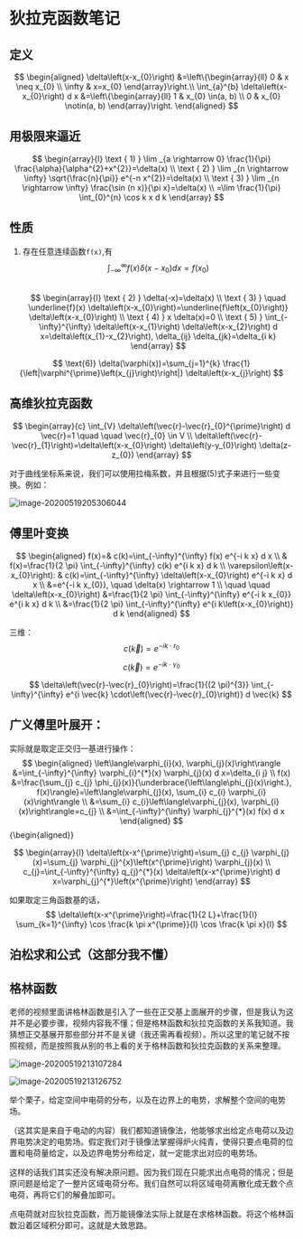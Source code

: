 # 狄拉克函数笔记

## 定义

$$
\begin{aligned}
\delta\left(x-x_{0}\right) &=\left\{\begin{array}{ll}
0 & x \neq x_{0} \\
\infty & x=x_{0}
\end{array}\right.\\
\int_{a}^{b} \delta\left(x-x_{0}\right) d x &=\left\{\begin{array}{ll}
1 & x_{0} \in(a, b) \\
0 & x_{0} \notin(a, b)
\end{array}\right.
\end{aligned}
$$

## 用极限来逼近

$$
\begin{array}{l}
\text { 1) } \lim _{a \rightarrow 0} \frac{1}{\pi} \frac{\alpha}{\alpha^{2}+x^{2}}=\delta(x) \\
\text { 2) } \lim _{n \rightarrow \infty} \sqrt{\frac{n}{\pi}} e^{-n x^{2}}=\delta(x) \\
\text { 3) } \lim _{n \rightarrow \infty} \frac{\sin (n x)}{\pi x}=\delta(x) \\
=\lim \frac{1}{\pi} \int_{0}^{n} \cos k x d k
\end{array}
$$

## 性质

1) 存在任意连续函数`f(x)`,有
$$
\int_{-\infty}^{\infty} f(x) \delta\left(x-x_{0}\right) d x=f\left(x_{0}\right)
$$
​	
$$
\begin{array}{l}
\text { 2) } \delta(-x)=\delta(x) \\
\text { 3) } \quad \underline{f}(x) \delta\left(x-x_{0}\right)=\underline{f\left(x_{0}\right)} \delta\left(x-x_{0}\right) \\
\text { 4) } x \delta(x)=0 \\
\text { 5) } \int_{-\infty}^{\infty} \delta\left(x-x_{1}\right) \delta\left(x-x_{2}\right) d x=\delta\left(x_{1}-x_{2}\right), \delta_{ij} \delta_{jk}=\delta_{i k}
\end{array}
$$

$$
\text{6)} \delta(\varphi(x))=\sum_{j=1}^{k} \frac{1}{\left|\varphi^{\prime}\left(x_{j}\right)\right|} \delta\left(x-x_{j}\right)
$$

## 高维狄拉克函数

$$
\begin{array}{c}
\int_{V} \delta\left(\vec{r}-\vec{r}_{0}^{\prime}\right) d \vec{r}=1 \quad \quad  \vec{r}_{0} \in V \\
\delta\left(\vec{r}-\vec{r}_{1}\right)=\delta\left(x-x_{0}\right) \delta\left(y-y_{0}\right) \delta(z-z_{0})
\end{array}
$$

​	对于曲线坐标系来说，我们可以使用拉梅系数，并且根据(5)式子来进行一些变换。例如：

![image-20200519205306044](http://q9o2ymmbp.bkt.clouddn.com/img/image-20200519205306044.png)

## 傅里叶变换

$$
\begin{aligned}
f(x)=& c(k)=\int_{-\infty}^{\infty} f(x) e^{-i k x} d x \\
& f(x)=\frac{1}{2 \pi} \int_{-\infty}^{\infty} c(k) e^{i k x} d k \\
\varepsilon\left(x-x_{0}\right): & c(k)=\int_{-\infty}^{\infty} \delta\left(x-x_{0}\right) e^{-i k x} d x \\
&=e^{-i k x_{0}}, \quad \delta(x) \rightarrow 1 \\
\quad \quad \delta\left(x-x_{0}\right) &=\frac{1}{2 \pi} \int_{-\infty}^{\infty} e^{-i k x_{0}} e^{i k x} d k \\
&=\frac{1}{2 \pi} \int_{-\infty}^{\infty} e^{i k\left(x-x_{0}\right)} d k
\end{aligned}
$$

三维：
$$
c(\vec{k})=e^{-i k \cdot r_{0}}
$$

$$
c(\vec{k})=e^{-i k \cdot \gamma_{0}}
$$

$$
\delta\left(\vec{r}-\vec{r}_{0}\right)=\frac{1}{(2 \pi)^{3}} \int_{-\infty}^{\infty} e^{i \vec{k} \cdot\left(\vec{r}-\vec{r}_{0}\right)} d \vec{k}
$$

## 广义傅里叶展开：

实际就是取定正交归一基进行操作：
$$
\begin{aligned}
\left\langle\varphi_{i}(x), \varphi_{j}(x)\right\rangle &=\int_{-\infty}^{\infty} \varphi_{i}^{*}(x) \varphi_{j}(x) d x=\delta_{i j} \\
f(x) &=\frac{\sum_{j} c_{j} \phi_{j}(x)}{\underbrace{\left\langle\phi_{j}(x)\right.}, f(x)\rangle}=\left\langle\varphi_{j}(x), \sum_{i} c_{i} \varphi_{i}(x)\right\rangle \\
&=\sum_{i} c_{i}\left\langle\varphi_{j}(x), \varphi_{i}(x)\right\rangle=c_{j} \\
&=\int_{-\infty}^{\infty} \varphi_{j}^{*}(x) f(x) d x
\end{aligned}
$$ {\begin{aligned}}

$$
\begin{array}{l}
\delta\left(x-x^{\prime}\right)=\sum_{j} c_{j} \varphi_{j}(x)=\sum_{j} \varphi_{j}^{x}\left(x^{\prime}\right) \varphi_{j}(x) \\
c_{j}=\int_{-\infty}^{\infty} q_{j}^{*}(x) \delta\left(x-x^{\prime}\right) d x=\varphi_{j}^{*}\left(x^{\prime}\right)
\end{array}
$$

如果取定三角函数基的话，
$$
\delta\left(x-x^{\prime}\right)=\frac{1}{2 L}+\frac{1}{l} \sum_{k=1}^{\infty} \cos \frac{k \pi x^{\prime}}{l} \cos \frac{k \pi x}{l}
$$

## 泊松求和公式（这部分我不懂）

## 格林函数

老师的视频里面讲格林函数是引入了一些在正交基上面展开的步骤，但是我认为这并不是必要步骤，视频内容我不懂；但是格林函数和狄拉克函数的关系我知道。我猜想正交基展开那些部分并不是关键（我还需再看视频）。所以这里的笔记就不按照视频，而是按照我从别的书上看的关于格林函数和狄拉克函数的关系来整理。

![image-20200519213107284](C:\Users\QQ\AppData\Roaming\Typora\typora-user-images\image-20200519213107284.png)

![image-20200519213126752](C:\Users\QQ\AppData\Roaming\Typora\typora-user-images\image-20200519213126752.png)

举个栗子，给定空间中电荷的分布，以及在边界上的电势，求解整个空间的电势场。

（这其实是来自于电动的内容）我们都知道镜像法，他能够求出给定点电荷以及边界电势决定的电势场。假定我们对于镜像法掌握得炉火纯青，使得只要点电荷的位置和电荷量给定，以及边界电势分布给定，就一定能求出对应的电势场。

这样的话我们其实还没有解决原问题。因为我们现在只能求出点电荷的情况；但是原问题是给定了一整片区域电荷分布。我们自然可以将区域电荷离散化成无数个点电荷，再将它们的解叠加即可。

点电荷就对应狄拉克函数，而万能镜像法实际上就是在求格林函数。将这个格林函数沿着区域积分即可。这就是大致思路。